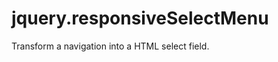 jquery.responsiveSelectMenu
===========================

Transform a navigation into a HTML select field.
